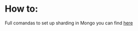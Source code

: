 # How to:

Full comandas to set up sharding in Mongo you can find [here](https://practicum.yandex.ru/learn/software-architect/courses/1315e6b2-c6d1-4b30-a7f7-05c6078bc31b/sprints/404735/topics/649b49bc-b7b6-44f2-a1cf-2ddea066272c/lessons/7a3678ce-ecea-46bb-ba9e-c8e62a599710/)